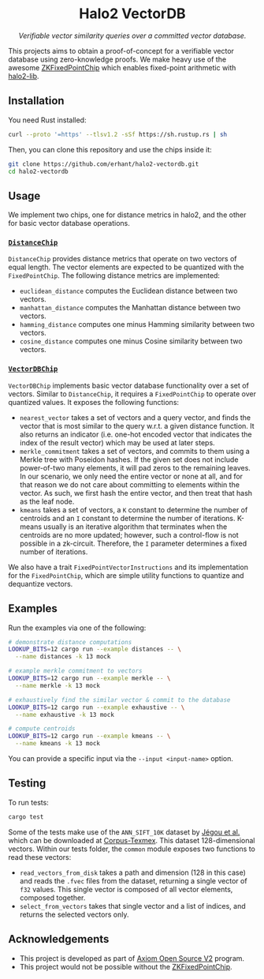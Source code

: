 <p align="center">
  <h1 align="center">
    Halo2 VectorDB
  </h1>
  <p align="center">
    <i>Verifiable vector similarity queries over a committed vector database.</i>
  </p>
</p>

This projects aims to obtain a proof-of-concept for a verifiable vector database using zero-knowledge proofs. We make heavy use of the awesome [ZKFixedPointChip](https://github.com/DCMMC/ZKFixedPointChip) which enables fixed-point arithmetic with [halo2-lib](https://github.com/axiom-crypto/halo2-lib).

## Installation

You need Rust installed:

```sh
curl --proto '=https' --tlsv1.2 -sSf https://sh.rustup.rs | sh
```

Then, you can clone this repository and use the chips inside it:

```sh
git clone https://github.com/erhant/halo2-vectordb.git
cd halo2-vectordb
```

## Usage

We implement two chips, one for distance metrics in halo2, and the other for basic vector database operations.

### [`DistanceChip`](./src/gadget/distance.rs)

`DistanceChip` provides distance metrics that operate on two vectors of equal length. The vector elements are expected to be quantized with the `FixedPointChip`. The following distance metrics are implemented:

- `euclidean_distance` computes the Euclidean distance between two vectors.
- `manhattan_distance` computes the Manhattan distance between two vectors.
- `hamming_distance` computes one minus Hamming similarity between two vectors.
- `cosine_distance` computes one minus Cosine similarity between two vectors.

### [`VectorDBChip`](./src/gadget/vectordb.rs)

`VectorDBChip` implements basic vector database functionality over a set of vectors. Similar to `DistanceChip`, it requires a `FixedPointChip` to operate over quantized values. It exposes the following functions:

- `nearest_vector` takes a set of vectors and a query vector, and finds the vector that is most similar to the query w.r.t. a given distance function. It also returns an indicator (i.e. one-hot encoded vector that indicates the index of the result vector) which may be used at later steps.
- `merkle_commitment` takes a set of vectors, and commits to them using a Merkle tree with Poseidon hashes. If the given set does not include power-of-two many elements, it will pad zeros to the remaining leaves. In our scenario, we only need the entire vector or none at all, and for that reason we do not care about committing to elements within the vector. As such, we first hash the entire vector, and then treat that hash as the leaf node.
- `kmeans` takes a set of vectors, a `K` constant to determine the number of centroids and an `I` constant to determine the number of iterations. K-means usually is an iterative algorithm that terminates when the centroids are no more updated; however, such a control-flow is not possible in a zk-circuit. Therefore, the `I` parameter determines a fixed number of iterations.

We also have a trait `FixedPointVectorInstructions` and its implementation for the `FixedPointChip`, which are simple utility functions to quantize and dequantize vectors.

<!-- ### Demonstration

A demonstrative test suite can be found at [`demo_test`](./tests/demo_test.rs). It does the following:

- First, trains a database with Rust code, creating a cluster  -->

## Examples

Run the examples via one of the following:

```sh
# demonstrate distance computations
LOOKUP_BITS=12 cargo run --example distances -- \
  --name distances -k 13 mock

# example merkle commitment to vectors
LOOKUP_BITS=12 cargo run --example merkle -- \
  --name merkle -k 13 mock

# exhaustively find the similar vector & commit to the database
LOOKUP_BITS=12 cargo run --example exhaustive -- \
  --name exhaustive -k 13 mock

# compute centroids
LOOKUP_BITS=12 cargo run --example kmeans -- \
  --name kmeans -k 13 mock
```

<!-- LOOKUP_BITS=12 cargo run --example euclid -- --name euclid -k 13 mock -->

You can provide a specific input via the `--input <input-name>` option.

## Testing

To run tests:

```sh
cargo test
```

Some of the tests make use of the `ANN_SIFT_10K` dataset by [Jégou et al.](https://inria.hal.science/inria-00514462/en) which can be downloaded at [Corpus-Texmex](http://corpus-texmex.irisa.fr/). This dataset 128-dimensional vectors. Within our tests folder, the `common` module exposes two functions to read these vectors:

- `read_vectors_from_disk` takes a path and dimension (128 in this case) and reads the `.fvec` files from the dataset, returning a single vector of `f32` values. This single vector is composed of all vector elements, composed together.
- `select_from_vectors` takes that single vector and a list of indices, and returns the selected vectors only.

## Acknowledgements

- This project is developed as part of [Axiom Open Source V2](https://www.axiom.xyz/open-source-v2) program.
- This project would not be possible without the [ZKFixedPointChip](https://github.com/DCMMC/ZKFixedPointChip).

